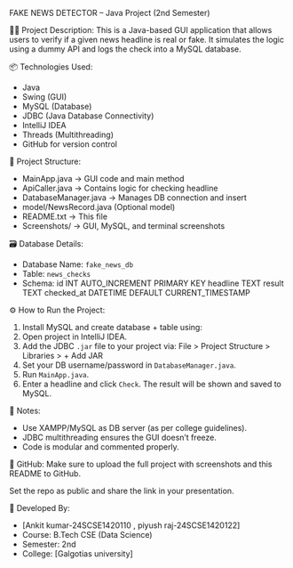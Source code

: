 FAKE NEWS DETECTOR – Java Project (2nd Semester)

👨‍💻 Project Description:
This is a Java-based GUI application that allows users to verify if a given news headline is real or fake. It simulates the logic using a dummy API and logs the check into a MySQL database.

📦 Technologies Used:
- Java
- Swing (GUI)
- MySQL (Database)
- JDBC (Java Database Connectivity)
- IntelliJ IDEA
- Threads (Multithreading)
- GitHub for version control

📁 Project Structure:
- MainApp.java → GUI code and main method
- ApiCaller.java → Contains logic for checking headline
- DatabaseManager.java → Manages DB connection and insert
- model/NewsRecord.java (Optional model)
- README.txt → This file
- Screenshots/ → GUI, MySQL, and terminal screenshots

🗃️ Database Details:
- Database Name: `fake_news_db`
- Table: `news_checks`
- Schema:
    id INT AUTO_INCREMENT PRIMARY KEY
    headline TEXT
    result TEXT
    checked_at DATETIME DEFAULT CURRENT_TIMESTAMP

⚙️ How to Run the Project:
1. Install MySQL and create database + table using:
2. Open project in IntelliJ IDEA.
3. Add the JDBC `.jar` file to your project via:
File > Project Structure > Libraries > + Add JAR
4. Set your DB username/password in `DatabaseManager.java`.
5. Run `MainApp.java`.
6. Enter a headline and click `Check`. The result will be shown and saved to MySQL.

📌 Notes:
- Use XAMPP/MySQL as DB server (as per college guidelines).
- JDBC multithreading ensures the GUI doesn’t freeze.
- Code is modular and commented properly.

🔗 GitHub:
Make sure to upload the full project with screenshots and this README to GitHub.

Set the repo as public and share the link in your presentation.

👥 Developed By:
- [Ankit kumar-24SCSE1420110 , piyush raj-24SCSE1420122]
- Course: B.Tech CSE (Data Science)
- Semester: 2nd
- College: [Galgotias university]


